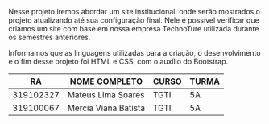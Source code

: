 Nesse projeto iremos abordar um site institucional, onde serão mostrados o projeto atualizando até sua configuração final. Nele é possível verificar que criamos um site com base em nossa empresa TechnoTure utilizada durante os semestres anteriores.

Informamos que as linguagens utilizadas para a criação, o desenvolvimento e o fim desse projeto foi HTML e CSS, com o auxílio do Bootstrap.



|    RA   |    NOME COMPLETO    | CURSO | TURMA |
|---------|---------------------|-------|-------|
|319102327| Mateus Lima Soares  | TGTI  |   5A  |
|319100067| Mercia Viana Batista| TGTI  |   5A  |


